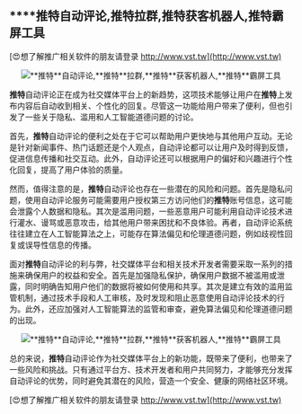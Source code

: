 ## ****推特**自动评论,**推特**拉群,**推特**获客机器人,**推特**霸屏工具**

[😍想了解推广相关软件的朋友请登录 http://www.vst.tw](http://www.vst.tw)

 <center><img src="https://vst.tw/MP4/tuiguang/png/3.png" alt="**推特**自动评论,**推特**拉群,**推特**获客机器人,**推特**霸屏工具"></center>

**推特**自动评论正在成为社交媒体平台上的新趋势，这项技术能够让用户在**推特**上发布内容后自动收到相关、个性化的回复。尽管这一功能给用户带来了便利，但也引发了一些关于隐私、滥用和人工智能道德问题的讨论。

首先，**推特**自动评论的便利之处在于它可以帮助用户更快地与其他用户互动。无论是针对新闻事件、热门话题还是个人观点，自动评论都可以让用户及时得到反馈，促进信息传播和社交互动。此外，自动评论还可以根据用户的偏好和兴趣进行个性化回复，提高了用户体验的质量。

然而，值得注意的是，**推特**自动评论也存在一些潜在的风险和问题。首先是隐私问题，使用自动评论服务可能需要用户授权第三方访问他们的**推特**账号信息，这可能会泄露个人数据和隐私。其次是滥用问题，一些恶意用户可能利用自动评论技术进行灌水、谩骂或恶意攻击，给其他用户带来困扰和不良体验。再者，自动评论系统往往建立在人工智能算法之上，可能存在算法偏见和伦理道德问题，例如歧视性回复或误导性信息的传播。

面对**推特**自动评论的利与弊，社交媒体平台和相关技术开发者需要采取一系列的措施来确保用户的权益和安全。首先是加强隐私保护，确保用户数据不被滥用或泄露，同时明确告知用户他们的数据将被如何使用和共享。其次是建立有效的滥用监管机制，通过技术手段和人工审核，及时发现和阻止恶意使用自动评论技术的行为。此外，还应加强对人工智能算法的监管和审查，避免算法偏见和伦理道德问题的出现。

 <center><img src="https://vst.tw/MP4/tuiguang/png/7.png" alt="**推特**自动评论,**推特**拉群,**推特**获客机器人,**推特**霸屏工具"></center>

总的来说，**推特**自动评论作为社交媒体平台上的新功能，既带来了便利，也带来了一些风险和挑战。只有通过平台方、技术开发者和用户共同努力，才能够充分发挥自动评论的优势，同时避免其潜在的风险，营造一个安全、健康的网络社区环境。

[😍想了解推广相关软件的朋友请登录 http://www.vst.tw](http://www.vst.tw)



